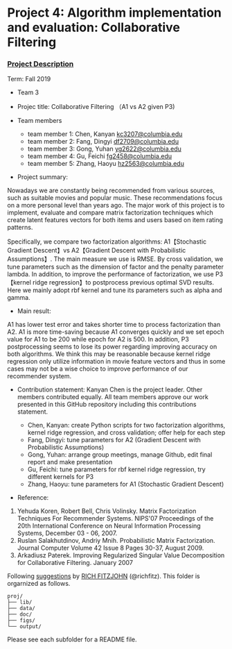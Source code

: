 # Project 4: Algorithm implementation and evaluation: Collaborative Filtering

### [Project Description](doc/project4_desc.md)

Term: Fall 2019

+ Team 3
+ Projec title: Collaborative Filtering （A1 vs A2 given P3)


+ Team members
	+ team member 1: Chen, Kanyan kc3207@columbia.edu
	+ team member 2: Fang, Dingyi df2709@columbia.edu
	+ team member 3: Gong, Yuhan yg2622@columbia.edu
	+ team member 4: Gu, Feichi fg2458@columbia.edu
	+ team member 5: Zhang, Haoyu hz2563@columbia.edu
	
	
+ Project summary: 

Nowadays we are constantly being recommended from various sources, such as suitable movies and popular music. These recommendations focus on a more personal level than years ago. The major work of this project is to implement, evaluate and compare matrix factorization techniques which create latent features vectors for both items and users based on item rating patterns.

Specifically, we compare two factorization algorithms: A1【Stochastic Gradient Descent】vs A2【Gradient Descent with Probabilistic Assumptions】. The main measure we use is RMSE. By cross validation, we tune parameters such as the dimension of factor and the penalty parameter lambda. In addition, to improve the performance of factorization, we use P3【kernel ridge regression】to postprocess previous optimal SVD results. Here we mainly adopt rbf kernel and tune its parameters such as alpha and gamma.


+ Main result: 

A1 has lower test error and takes shorter time to process factorization than A2. A1 is more time-saving because A1 converges quickly and we set epoch value for A1 to be 200 while epoch for A2 is 500. In addition, P3 postprocessing seems to lose its power regarding improving accuracy on both algorithms. We think this may be reasonable because kernel ridge regression only utilize information in movie feature vectors and thus in some cases may not be a wise choice to improve performance of our recommender system.


+ Contribution statement: Kanyan Chen is the project leader. Other members contributed equally. All team members approve our work presented in this GitHub repository including this contributions statement.
	+ Chen, Kanyan: create Python scripts for two factorization algorithms, kernel ridge regression, and cross validation; offer help for each step
	+ Fang, Dingyi: tune parameters for A2 (Gradient Descent with Probabilistic Assumptions)
	+ Gong, Yuhan: arrange group meetings, manage Github, edit final report and make presentation
	+ Gu, Feichi: tune parameters for rbf kernel ridge regression, try different kernels for P3
	+ Zhang, Haoyu: tune parameters for A1 (Stochastic Gradient Descent)


+ Reference:
1. Yehuda Koren, Robert Bell, Chris Volinsky. Matrix Factorization Techniques For Recommender Systems. NIPS'07 Proceedings of the 20th International Conference on Neural Information Processing Systems, December 03 - 06, 2007.
2. Ruslan Salakhutdinov, Andriy Mnih. Probabilistic Matrix Factorization. Journal Computer Volume 42 Issue 8 Pages 30-37, August 2009. 
3. Arkadiusz Paterek. Improving Regularized Singular Value Decomposition for Collaborative Filtering. January 2007

Following [suggestions](http://nicercode.github.io/blog/2013-04-05-projects/) by [RICH FITZJOHN](http://nicercode.github.io/about/#Team) (@richfitz). This folder is orgarnized as follows.

```
proj/
├── lib/
├── data/
├── doc/
├── figs/
└── output/
```

Please see each subfolder for a README file.
